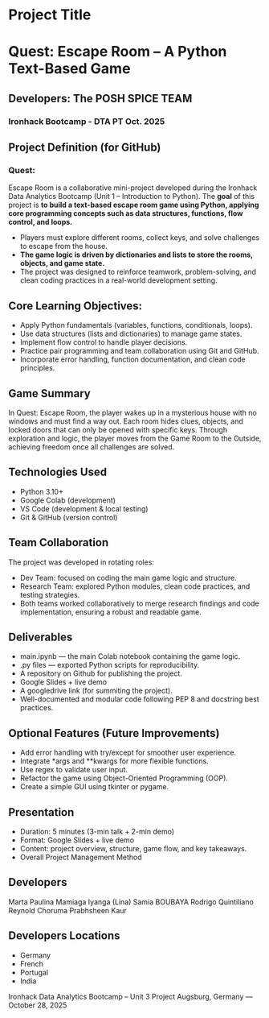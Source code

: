 # Project Title
# Quest: Escape Room – A Python Text-Based Game
## Developers: The POSH SPICE TEAM
### Ironhack Bootcamp - DTA PT Oct. 2025

## Project Definition (for GitHub)
### Quest: 
Escape Room is a collaborative mini-project developed during the Ironhack Data Analytics Bootcamp (Unit 1 – Introduction to Python).
The **goal** of this project is **to build a text-based escape room game using Python, applying core programming concepts such as data structures, functions, flow control, and loops.**
- Players must explore different rooms, collect keys, and solve challenges to escape from the house. 
- **The game logic is driven by dictionaries and lists to store the rooms, objects, and game state.**
- The project was designed to reinforce teamwork, problem-solving, and clean coding practices in a real-world development setting.

## Core Learning Objectives: 
- Apply Python fundamentals (variables, functions, conditionals, loops).
- Use data structures (lists and dictionaries) to manage game states.
- Implement flow control to handle player decisions.
- Practice pair programming and team collaboration using Git and GitHub.
- Incorporate error handling, function documentation, and clean code principles.

## Game Summary
In Quest: Escape Room, the player wakes up in a mysterious house with no windows and must find a way out.
Each room hides clues, objects, and locked doors that can only be opened with specific keys.
Through exploration and logic, the player moves from the Game Room to the Outside, achieving freedom once all challenges are solved.

## Technologies Used
- Python 3.10+
- Google Colab (development)
- VS Code (development & local testing)
- Git & GitHub (version control)

## Team Collaboration
The project was developed in rotating roles:
- Dev Team: focused on coding the main game logic and structure.
- Research Team: explored Python modules, clean code practices, and testing strategies.
- Both teams worked collaboratively to merge research findings and code implementation, ensuring a robust and readable game.

## Deliverables
- main.ipynb — the main Colab notebook containing the game logic.
- .py files — exported Python scripts for reproducibility.
- A repository on Github for publishing the project.
- Google Slides + live demo
- A googledrive link (for summiting the project).
- Well-documented and modular code following PEP 8 and docstring best practices.

## Optional Features (Future Improvements)
- Add error handling with try/except for smoother user experience.
- Integrate *args and **kwargs for more flexible functions.
- Use regex to validate user input.
- Refactor the game using Object-Oriented Programming (OOP).
- Create a simple GUI using tkinter or pygame.

## Presentation
- Duration: 5 minutes (3-min talk + 2-min demo)
- Format: Google Slides + live demo
- Content: project overview, structure, game flow, and key takeaways.
- Overall Project Management Method

## Developers
Marta Paulina Mamiaga Iyanga (Lina)
Samia BOUBAYA
Rodrigo Quintiliano
Reynold Choruma
Prabhsheen Kaur

## Developers Locations
- Germany
- French
- Portugal
- India
  
Ironhack Data Analytics Bootcamp – Unit 3 Project
Augsburg, Germany — October 28, 2025


